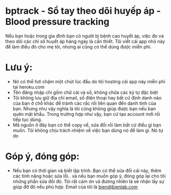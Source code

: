 # bptrack - Sổ tay theo dõi huyếp áp - Blood pressure tracking
Nếu bạn hoặc trong gia đình bạn có người bị bệnh cao huyết áp, việc đo và theo dõi các chỉ số huyết áp hàng ngày là cần thiết. Tôi viết cái app nhỏ này để làm điều đó cho mẹ tôi, nhưng ai cũng có thể dùng được miễn phí.<br>

# Lưu ý: 
- Nó có thể hơi chậm một chút lúc đầu do tôi hosting cái app này miễn phí tại heroku.com<br>
- Tên đăng nhập chỉ gồm chữ cái và số, không chứa các ký tự đặc biệt<br>
- Tôi không lưu giữ địa chỉ email, số điện thoại hay bất cứ định danh nào của bạn ở chỗ khác để tránh các rắc rối liên quan đến danh tính của bạn. Nhưng như vậy nghĩa là tôi cũng không giúp được bạn nếu bạn quên mật khẩu. Trong trường hợp như vậy, bạn cứ tạo account mới rồi tiếp tục dùng.<br>
- Mã nguồn ở đây bạn có thể copy về, sửa đổi rồi làm bất cứ điều gì bạn muốn. Tôi không chịu trách nhiệm về việc bạn dùng nó để làm gì. Nó tự do

# Góp ý, đóng góp:
- Nếu bạn có thời gian và biết lập trình. Bạn có thể sửa đổi cái này, thêm các tính năng hoặc sửa lỗi.. và nếu bạn muốn góp ý, đóng góp lại cho tôi những phần sửa đổi đó. Tôi rất cám ơn và đương nhiên là sẽ nhận lấy sự giúp đỡ đó nếu phù hợp. Email của tôi là bien@bienlab.com
